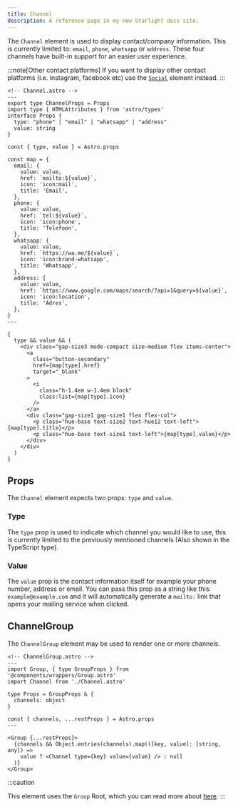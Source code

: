 ```yaml
---
title: Channel
description: A reference page in my new Starlight docs site.
---
```


The `Channel` element is used to display contact/company information. This is currently limited to: `email`, `phone`, `whatsapp` or `address`. These four channels have built-in support for an easier user experience.

:::note[Other contact platforms]
If you want to display other contact platforms (i.e. instagram, facebook etc) use the [`Social`](/elements/social) element instead.
:::

```astro
<!-- Channel.astro -->
---
export type ChannelProps = Props
import type { HTMLAttributes } from 'astro/types'
interface Props {
  type: "phone" | "email" | "whatsapp" | "address"
  value: string
}

const { type, value } = Astro.props

const map = {
  email: {
    value: value,
    href: `mailto:${value}`,
    icon: 'icon:mail',
    title: 'Email',
  },
  phone: {
    value: value,
    href: `tel:${value}`,
    icon: 'icon:phone',
    title: 'Telefoon',
  },
  whatsapp: {
    value: value,
    href: `https://wa.me/${value}`,
    icon: 'icon:brand-whatsapp',
    title: 'Whatsapp',
  },
  address: {
    value: value,
    href: `https://www.google.com/maps/search/?api=1&query=${value}`,
    icon: 'icon:location',
    title: 'Adres',
  },
}
---

{
  type && value && (
    <div class="gap-size3 mode-compact size-medium flex items-center">
      <a
        class="button-secondary"
        href={map[type].href}
        target="_blank"
      >
        <i
          class="h-1.4em w-1.4em block"
          class:list={map[type].icon}
        />
      </a>
      <div class="gap-size1 gap-size1 flex flex-col">
        <p class="hue-base text-size2 text-hue12 text-left">{map[type].title}</p>
        <p class="hue-base text-size1 text-left">{map[type].value}</p>
      </div>
    </div>
  )
}
```

## Props

The `Channel` element expects two props: `type` and `value`.

### Type

The `type` prop is used to indicate which channel you would like to use, this is currently limited to the previously mentioned channels (Also shown in the TypeScript type).

### Value

The `value` prop is the contact information itself for example your phone number, address or email. You can pass this prop as a string like this: `example@example.com` and it will automatically generate a `mailto:` link that opens your mailing service when clicked.

## ChannelGroup

The `ChannelGroup` element may be used to render one or more channels.

```astro
<!-- ChannelGroup.astro -->
---
import Group, { type GroupProps } from '@components/wrappers/Group.astro'
import Channel from './Channel.astro'

type Props = GroupProps & {
  channels: object
}

const { channels, ...restProps } = Astro.props
---

<Group {...restProps}>
  {channels && Object.entries(channels).map(([key, value]: [string, any]) =>
    value ? <Channel type={key} value={value} /> : null
  )}
</Group>
```

:::caution

This element uses the `Group` Root, which you can read more about [here](/wrappers/group).
:::
